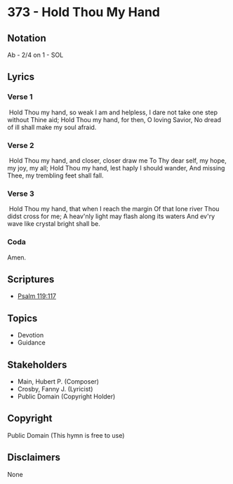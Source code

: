 # 373 - Hold Thou My Hand

## Notation

Ab - 2/4 on 1 - SOL

## Lyrics

### Verse 1

 Hold Thou my hand, so weak I am and helpless, I dare not take one step without Thine aid; Hold Thou my hand, for then, O loving Savior, No dread of ill shall make my soul afraid. 

### Verse 2

 Hold Thou my hand, and closer, closer draw me To Thy dear self, my hope, my joy, my all; Hold Thou my hand, lest haply I should wander, And missing Thee, my trembling feet shall fall.

### Verse 3

 Hold Thou my hand, that when I reach the margin Of that lone river Thou didst cross for me; A heav'nly light may flash along its waters And ev'ry wave like crystal bright shall be. 

### Coda

Amen. 


## Scriptures

- [Psalm 119:117](https://www.biblegateway.com/passage/?search=Psalm%20119%3A117)

## Topics

- Devotion
- Guidance

## Stakeholders

- Main, Hubert P. (Composer)
- Crosby, Fanny J. (Lyricist)
- Public Domain (Copyright Holder)

## Copyright

Public Domain
(This hymn is free to use)

## Disclaimers

None

